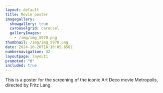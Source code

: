 ```yaml
---
layout: default
title: Movie poster
imagegallery:
  showgallery: true
  carouselgrid: carousel
  galleryImages:
    - /img/img_5970.png
thumbnail: /img/img_5970.png
date: 2024-10-20T16:16:05.650Z
numbernavigation: 42
layoutpage: layout1
promoted: "0"
included: true
---
```

This is a poster for the screening of the iconic Art Deco movie Metropolis, directed by Fritz Lang. 